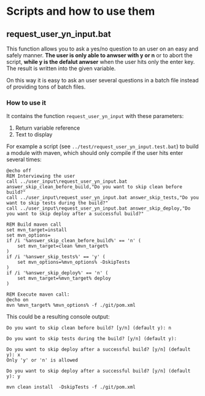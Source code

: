 # Scripts and how to use them
## request_user_yn_input.bat
This function allows you to ask a yes/no question to an user on an easy and safely manner. **The user is only able to anwser with y or n** or to abort the script, **while y is the defalut anwser** when the user hits only the enter key. The result is written into the given variable.

On this way it is easy to ask an user several questions in a batch file instead of providing tons of batch files.

### How to use it
It contains the function `request_user_yn_input` with these parameters:
1. Return variable reference
2. Text to display

For example a script (see `../test/request_user_yn_input.test.bat`) to build a module with maven, which should only compile if the user hits enter several times:
```
@echo off
REM Interviewing the user
call ../user_input\request_user_yn_input.bat answer_skip_clean_before_build,"Do you want to skip clean before build?"
call ../user_input\request_user_yn_input.bat answer_skip_tests,"Do you want to skip tests during the build?"
call ../user_input\request_user_yn_input.bat answer_skip_deploy,"Do you want to skip deploy after a successful build?"

REM Build maven call
set mvn_target=install
set mvn_options=
if /i '%answer_skip_clean_before_build%' == 'n' (
	set mvn_target=clean %mvn_target%
)
if /i '%answer_skip_tests%' == 'y' (
	set mvn_options=%mvn_options% -DskipTests
)
if /i '%answer_skip_deploy%' == 'n' (
	set mvn_target=%mvn_target% deploy
)

REM Execute maven call:
@echo on
mvn %mvn_target% %mvn_options% -f ./git/pom.xml
```

This could be a resulting console output:
```
Do you want to skip clean before build? [y/n] (default y): n

Do you want to skip tests during the build? [y/n] (default y):

Do you want to skip deploy after a successful build? [y/n] (default y): x
Only 'y' or 'n' is allowed

Do you want to skip deploy after a successful build? [y/n] (default y): y

mvn clean install  -DskipTests -f ./git/pom.xml
```